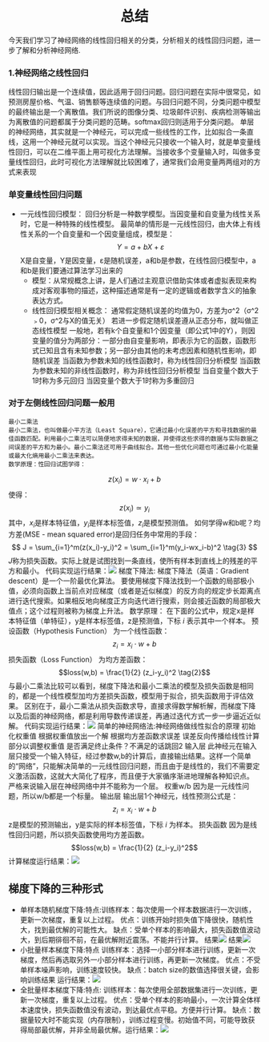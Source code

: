 #      <center>总结</center>
今天我们学习了神经网络的线性回归相关的分类，分析相关的线性回归问题，进一步了解和分析神经网络.
### 1.神经网络之线性回归
线性回归输出是一个连续值，因此适用于回归问题。回归问题在实际中很常见，如预测房屋价格、气温、销售额等连续值的问题。与回归问题不同，分类问题中模型的最终输出是一个离散值。我们所说的图像分类、垃圾邮件识别、疾病检测等输出为离散值的问题都属于分类问题的范畴。softmax回归则适用于分类问题。
单层的神经网络，其实就是一个神经元，可以完成一些线性的工作，比如拟合一条直线，这用一个神经元就可以实现。当这个神经元只接收一个输入时，就是单变量线性回归，可以在二维平面上用可视化方法理解。当接收多个变量输入时，叫做多变量线性回归，此时可视化方法理解就比较困难了，通常我们会用变量两两组对的方式来表现
### 单变量线性回归问题
+ 一元线性回归模型：
  回归分析是一种数学模型。当因变量和自变量为线性关系时，它是一种特殊的线性模型。
  最简单的情形是一元线性回归，由大体上有线性关系的一个自变量和一个因变量组成，模型是：
  $$Y=a+bX+ε \tag{1}$$
  X是自变量，Y是因变量，ε是随机误差，a和b是参数，在线性回归模型中，a和b是我们要通过算法学习出来的
  + 模型：从常规概念上讲，是人们通过主观意识借助实体或者虚拟表现来构成对客观事物的描述，这种描述通常是有一定的逻辑或者数学含义的抽象表达方式。
  + 线性回归模型相关概念：
    通常假定随机误差的均值为0，方差为σ^2（σ^2﹥0，σ^2与X的值无关）
    若进一步假定随机误差遵从正态分布，就叫做正态线性模型
    一般地，若有k个自变量和1个因变量（即公式1中的Y），则因变量的值分为两部分：一部分由自变量影响，即表示为它的函数，函数形式已知且含有未知参数；另一部分由其他的未考虑因素和随机性影响，即随机误差
    当函数为参数未知的线性函数时，称为线性回归分析模型
    当函数为参数未知的非线性函数时，称为非线性回归分析模型
    当自变量个数大于1时称为多元回归
    当因变量个数大于1时称为多重回归
### 对于左侧线性回归问题一般用
    最小二乘法
    最小二乘法，也叫做最小平方法（Least Square），它通过最小化误差的平方和寻找数据的最佳函数匹配。利用最小二乘法可以简便地求得未知的数据，并使得这些求得的数据与实际数据之间误差的平方和为最小。最小二乘法还可用于曲线拟合。其他一些优化问题也可通过最小化能量或最大化熵用最小二乘法来表达。
    数学原理：性回归试图学得：
$$z(x_i)=w \cdot x_i+b \tag{1}$$
使得：
$$z(x_i) \simeq y_i \tag{2}$$
其中，$x_i$是样本特征值，$y_i$是样本标签值，$z_i$是模型预测值。
如何学得w和b呢？均方差(MSE - mean squared error)是回归任务中常用的手段： $$ J = \sum_{i=1}^m(z(x_i)-y_i)^2 = \sum_{i=1}^m(y_i-wx_i-b)^2 \tag{3} $$
$J$称为损失函数。实际上就是试图找到一条直线，使所有样本到直线上的残差的平方和最小。
代码实现运行结果：![](image/a.png)
    梯度下降法:
梯度下降法（英语：Gradient descent）是一个一阶最优化算法。 要使用梯度下降法找到一个函数的局部极小值，必须向函数上当前点对应梯度（或者是近似梯度）的反方向的规定步长距离点进行迭代搜索。如果相反地向梯度正方向迭代进行搜索，则会接近函数的局部极大值点；这个过程则被称为梯度上升法。
    数学原理：
在下面的公式中，规定x是样本特征值（单特征），y是样本标签值，z是预测值，下标 $i$ 表示其中一个样本。
预设函数（Hypothesis Function）
为一个线性函数：
$$z_i = x_i \cdot w + b \tag{1}$$
损失函数（Loss Function）
为均方差函数：
$$loss(w,b) = \frac{1}{2} (z_i-y_i)^2 \tag{2}$$
与最小二乘法比较可以看到，梯度下降法和最小二乘法的模型及损失函数是相同的，都是一个线性模型加均方差损失函数，模型用于拟合，损失函数用于评估效果。
区别在于，最小二乘法从损失函数求导，直接求得数学解析解，而梯度下降以及后面的神经网络，都是利用导数传递误差，再通过迭代方式一步一步逼近近似解。
代码实现运行结果：![](image/b.png) 
    简单的神经网络法:神经网络做线性拟合的原理
初始化权重值
根据权重值放出一个解
根据均方差函数求误差
误差反向传播给线性计算部分以调整权重值
是否满足终止条件？不满足的话跳回2
输入层
此神经元在输入层只接受一个输入特征，经过参数w,b的计算后，直接输出结果。这样一个简单的“网络”，只能解决简单的一元线性回归问题，而且由于是线性的，我们不需要定义激活函数，这就大大简化了程序，而且便于大家循序渐进地理解各种知识点。
严格来说输入层在神经网络中并不能称为一个层。
权重w/b
因为是一元线性问题，所以w/b都是一个标量。
输出层
输出层1个神经元，线性预测公式是：
$$z_i = x_i \cdot w + b$$
z是模型的预测输出，y是实际的样本标签值，下标 $i$ 为样本。
损失函数
因为是线性回归问题，所以损失函数使用均方差函数。
$$loss(w,b) = \frac{1}{2} (z_i-y_i)^2$$
计算梯度运行结果：![](image/c.png)
## 梯度下降的三种形式
 + 单样本随机梯度下降:特点:训练样本：每次使用一个样本数据进行一次训练，更新一次梯度，重复以上过程。
优点：训练开始时损失值下降很快，随机性大，找到最优解的可能性大。
缺点：受单个样本的影响最大，损失函数值波动大，到后期徘徊不前，在最优解附近震荡。不能并行计算。
结果![](image/d.png) 
结果![](image/g.png) 
 + 小批量样本梯度下降:特点
训练样本：选择一小部分样本进行训练，更新一次梯度，然后再选取另外一小部分样本进行训练，再更新一次梯度。
优点：不受单样本噪声影响，训练速度较快。
缺点：batch size的数值选择很关键，会影响训练结果
运行结果：![](image/h.png)
 + 全批量样本梯度下降:特点:
训练样本：每次使用全部数据集进行一次训练，更新一次梯度，重复以上过程。
优点：受单个样本的影响最小，一次计算全体样本速度快，损失函数值没有波动，到达最优点平稳。方便并行计算。
缺点：数据量较大时不能实现（内存限制），训练过程变慢。初始值不同，可能导致获得局部最优解，并非全局最优解。运行结果：![](image/i.png)